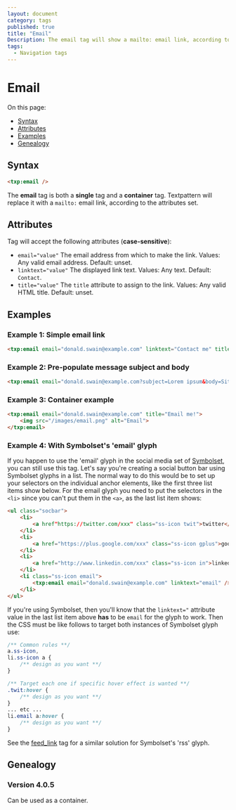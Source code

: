 ```yaml
---
layout: document
category: tags
published: true
title: "Email"
Description: The email tag will show a mailto: email link, according to the attributes set.
tags:
  - Navigation tags
---
```


# Email

On this page:

* [Syntax](#user-content-syntax)
* [Attributes](#user-content-attributes)
* [Examples](#user-content-examples)
* [Genealogy](#user-content-genealogy)

## Syntax

```html
<txp:email />
```

The **email** tag is both a __single__ tag and a __container__ tag. Textpattern will replace it with a `mailto:` email link, according to the attributes set.

## Attributes

Tag will accept the following attributes (**case-sensitive**):

* `email="value"`
The email address from which to make the link.
Values: Any valid email address.
Default: unset.
* `linktext="value"`
The displayed link text.
Values: Any text.
Default: `Contact`.
* `title="value"`
The `title` attribute to assign to the link.
Values: Any valid HTML title.
Default: unset.

## Examples

### Example 1: Simple email link

```html
<txp:email email="donald.swain@example.com" linktext="Contact me" title="Send me an email" />
```

### Example 2: Pre-populate message subject and body

```html
<txp:email email="donald.swain@example.com?subject=Lorem ipsum&body=Sit amet..." />
```

### Example 3: Container example

```html
<txp:email email="donald.swain@example.com" title="Email me!">
    <img src="/images/email.png" alt="Email">
</txp:email>
```

### Example 4: With Symbolset's 'email' glyph

If you happen to use the 'email' glyph in the social media set of [Symbolset](http://symbolset.com), you can still use this tag. Let's say you're creating a social button bar using Symbolset glyphs in a list. The normal way to do this would be to set up your selectors on the individual anchor elements, like the first three list items show below. For the email glyph you need to put the selectors in the `<li>` since you can't put them in the `<a>`, as the last list item shows:

```html
<ul class="socbar">
    <li>
        <a href"https://twitter.com/xxx" class="ss-icon twit">twitter</a>
    </li>
    <li>
        <a href="https://plus.google.com/xxx" class="ss-icon gplus">googleplus</a>
    </li>
    <li>
        <a href="http://www.linkedin.com/xxx" class="ss-icon in">linkedin</a>
    </li>
    <li class="ss-icon email">
        <txp:email email="donald.swain@example.com" linktext="email" />
    </li>
</ul>
```

If you're using Symbolset, then you'll know that the `linktext="` attribute value in the last list item above **has** to be `email` for the glyph to work. Then the CSS must be like follows to target both instances of Symbolset glyph use:

```css
/** Common rules **/
a.ss-icon,
li.ss-icon a {
    /** design as you want **/
}

/** Target each one if specific hover effect is wanted **/
.twit:hover {
    /** design as you want **/
}
... etc ...
li.email a:hover {
    /** design as you want **/
}
```

See the [feed_link](feed-link) tag for a similar solution for Symbolset's 'rss' glyph.

## Genealogy

### Version 4.0.5

Can be used as a container.
